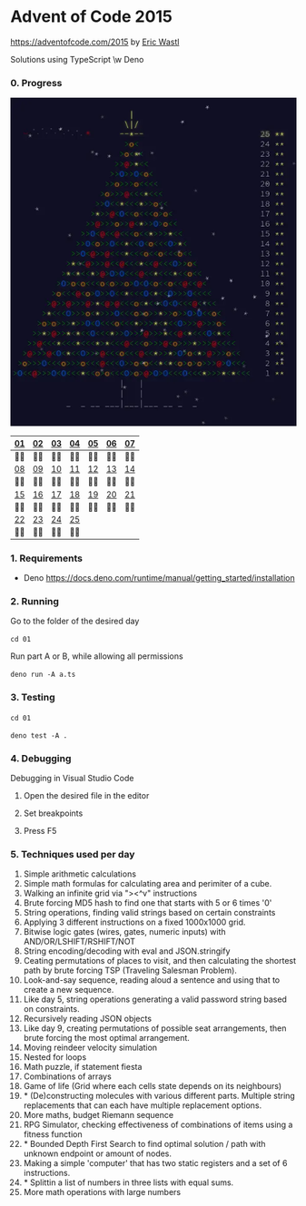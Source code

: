 # Advent of Code 2015

https://adventofcode.com/2015 by [Eric Wastl](http://was.tl/)

Solutions using TypeScript \w Deno

### 0. Progress

![Finished calendar](/assets/finished_calendar.webp)

| [01](https://adventofcode.com/2015/day/1)  | [02](https://adventofcode.com/2015/day/2)  | [03](https://adventofcode.com/2015/day/3)  | [04](https://adventofcode.com/2015/day/4)  | [05](https://adventofcode.com/2015/day/5)  | [06](https://adventofcode.com/2015/day/6)  | [07](https://adventofcode.com/2015/day/7)  |
| :----------------------------------------: | :----------------------------------------: | :----------------------------------------: | :----------------------------------------: | :----------------------------------------: | :----------------------------------------: | :----------------------------------------: |
|                    💫️💫️                    |                    💫️💫️                    |                    💫️💫️                    |                    💫️💫️                    |                    💫️💫️                    |                    💫️💫️                    |                    💫️💫️                    |
| [08](https://adventofcode.com/2015/day/8)  | [09](https://adventofcode.com/2015/day/9)  | [10](https://adventofcode.com/2015/day/10) | [11](https://adventofcode.com/2015/day/11) | [12](https://adventofcode.com/2015/day/12) | [13](https://adventofcode.com/2015/day/13) | [14](https://adventofcode.com/2015/day/14) |
|                    💫️💫️                    |                    💫️💫️                    |                    💫️💫️                    |                    💫️💫️                    |                    💫️💫️                    |                    💫️💫️                    |                    💫️💫️                    |
| [15](https://adventofcode.com/2015/day/15) | [16](https://adventofcode.com/2015/day/16) | [17](https://adventofcode.com/2015/day/17) | [18](https://adventofcode.com/2015/day/18) | [19](https://adventofcode.com/2015/day/19) | [20](https://adventofcode.com/2015/day/20) | [21](https://adventofcode.com/2015/day/21) |
|                    💫️💫️                    |                    💫️💫️                    |                    💫️💫️                    |                    💫️💫️                    |                    💫️💫️                    |                    💫️💫️                    |                    💫️💫️                    |
| [22](https://adventofcode.com/2015/day/22) | [23](https://adventofcode.com/2015/day/23) | [24](https://adventofcode.com/2015/day/24) | [25](https://adventofcode.com/2015/day/25) |                                            |                                            |                                            |
|                    💫️💫️                    |                    💫️💫️                    |                    💫️💫️                    |                    💫️💫️                    |                                            |                                            |                                            |

### 1. Requirements

- Deno https://docs.deno.com/runtime/manual/getting_started/installation

### 2. Running

Go to the folder of the desired day

`cd 01`

Run part A or B, while allowing all permissions

`deno run -A a.ts`

### 3. Testing

`cd 01`

`deno test -A .`

### 4. Debugging

Debugging in Visual Studio Code

1. Open the desired file in the editor

2. Set breakpoints

3. Press F5

### 5. Techniques used per day

1. Simple arithmetic calculations
2. Simple math formulas for calculating area and perimiter of a cube.
3. Walking an infinite grid via "><^v" instructions
4. Brute forcing MD5 hash to find one that starts with 5 or 6 times '0'
5. String operations, finding valid strings based on certain constraints
6. Applying 3 different instructions on a fixed 1000x1000 grid.
7. Bitwise logic gates (wires, gates, numeric inputs) with AND/OR/LSHIFT/RSHIFT/NOT
8. String encoding/decoding with eval and JSON.stringify
9. Ceating permutations of places to visit, and then calculating the shortest path by brute forcing TSP (Traveling Salesman Problem).
10. Look-and-say sequence, reading aloud a sentence and using that to create a new sequence.
11. Like day 5, string operations generating a valid password string based on constraints.
12. Recursively reading JSON objects
13. Like day 9, creating permutations of possible seat arrangements, then brute forcing the most optimal arrangement.
14. Moving reindeer velocity simulation
15. Nested for loops
16. Math puzzle, if statement fiesta
17. Combinations of arrays
18. Game of life (Grid where each cells state depends on its neighbours)
19. \* (De)constructing molecules with various different parts. Multiple string replacements that can each have multiple replacement options.
20. More maths, budget Riemann sequence
21. RPG Simulator, checking effectiveness of combinations of items using a fitness function
22. \* Bounded Depth First Search to find optimal solution / path with unknown endpoint or amount of nodes.
23. Making a simple 'computer' that has two static registers and a set of 6 instructions.
24. \* Splittin a list of numbers in three lists with equal sums.
25. More math operations with large numbers
